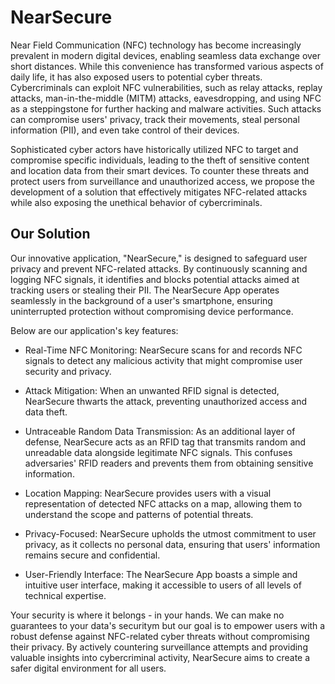 # NearSecure

Near Field Communication (NFC) technology has become increasingly prevalent in modern digital devices, enabling seamless data exchange over short distances. While this convenience has transformed various aspects of daily life, it has also exposed users to potential cyber threats. Cybercriminals can exploit NFC vulnerabilities, such as relay attacks, replay attacks, man-in-the-middle (MITM) attacks, eavesdropping, and using NFC as a steppingstone for further hacking and malware activities. Such attacks can compromise users' privacy, track their movements, steal personal information (PII), and even take control of their devices.

Sophisticated cyber actors have historically utilized NFC to target and compromise specific individuals, leading to the theft of sensitive content and location data from their smart devices. To counter these threats and protect users from surveillance and unauthorized access, we propose the development of a solution that effectively mitigates NFC-related attacks while also exposing the unethical behavior of cybercriminals.

## Our Solution
Our innovative application, "NearSecure," is designed to safeguard user privacy and prevent NFC-related attacks. By continuously scanning and logging NFC signals, it identifies and blocks potential attacks aimed at tracking users or stealing their PII. The NearSecure App operates seamlessly in the background of a user's smartphone, ensuring uninterrupted protection without compromising device performance.

Below are our application's key features:

* Real-Time NFC Monitoring: NearSecure scans for and records NFC signals to detect any malicious activity that might compromise user security and privacy.

* Attack Mitigation: When an unwanted RFID signal is detected, NearSecure thwarts the attack, preventing unauthorized access and data theft.

* Untraceable Random Data Transmission: As an additional layer of defense, NearSecure acts as an RFID tag that transmits random and unreadable data alongside legitimate NFC signals. This confuses adversaries' RFID readers and prevents them from obtaining sensitive information.

* Location Mapping: NearSecure provides users with a visual representation of detected NFC attacks on a map, allowing them to understand the scope and patterns of potential threats.

* Privacy-Focused: NearSecure upholds the utmost commitment to user privacy, as it collects no personal data, ensuring that users' information remains secure and confidential.

* User-Friendly Interface: The NearSecure App boasts a simple and intuitive user interface, making it accessible to users of all levels of technical expertise.

Your security is where it belongs - in your hands.  We can make no guarantees to your data's securitym but our goal is to empower users with a robust defense against NFC-related cyber threats without compromising their privacy. By actively countering surveillance attempts and providing valuable insights into cybercriminal activity, NearSecure aims to create a safer digital environment for all users.
